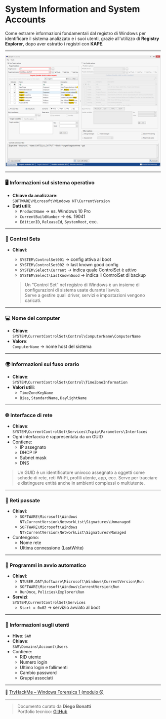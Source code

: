
# System Information and System Accounts

Come estrarre informazioni fondamentali dal registro di Windows per identificare il sistema analizzato e i suoi utenti, grazie all'utilizzo di **Registry Explorer**, dopo aver estratto i registri con **KAPE**.

---

![alt](Screenshots/Extr_KAPE.png)


---

### 🖥️ Informazioni sul sistema operativo

- **Chiave da analizzare**:  
  `SOFTWARE\Microsoft\Windows NT\CurrentVersion`
- **Dati utili**:  
  - `ProductName` → es. Windows 10 Pro  
  - `CurrentBuildNumber` → es. 19041  
  - `EditionID`, `ReleaseId`, `SystemRoot`, ecc.

---

### 🧩 Control Sets

- **Chiavi**:
  - `SYSTEM\ControlSet001` → config attiva al boot
  - `SYSTEM\ControlSet002` → last known good config
  - `SYSTEM\Select\Current` → indica quale ControlSet è attivo
  - `SYSTEM\Select\LastKnownGood` → indica il ControlSet di backup
  
  >Un “Control Set” nel registro di Windows è un insieme di configurazioni di sistema usate durante l’avvio.  
  Serve a gestire quali driver, servizi e impostazioni vengono caricati.

---

### 💻 Nome del computer

- **Chiave**:  
  `SYSTEM\CurrentControlSet\Control\ComputerName\ComputerName`
- **Valore**:  
  `ComputerName` → nome host del sistema

---

### 🌍 Informazioni sul fuso orario

- **Chiave**:  
  `SYSTEM\CurrentControlSet\Control\TimeZoneInformation`
- **Valori utili**:  
  - `TimeZoneKeyName`  
  - `Bias`, `StandardName`, `DaylightName`

---

### 🌐 Interfacce di rete

- **Chiave**:  
  `SYSTEM\CurrentControlSet\Services\Tcpip\Parameters\Interfaces`
- Ogni interfaccia è rappresentata da un GUID
- Contiene:
  - IP assegnato
  - DHCP IP
  - Subnet mask
  - DNS
>Un GUID è un identificatore univoco assegnato a oggetti come schede di rete, reti Wi-Fi, profili utente, app, ecc.
Serve per tracciare e distinguere entità anche in ambienti complessi o multiutente.

---

### 📶 Reti passate

- **Chiavi**:
  - `SOFTWARE\Microsoft\Windows NT\CurrentVersion\NetworkList\Signatures\Unmanaged`
  - `SOFTWARE\Microsoft\Windows NT\CurrentVersion\NetworkList\Signatures\Managed`
- Contengono:
  - Nome rete
  - Ultima connessione (LastWrite)

---

### 🚀 Programmi in avvio automatico

- **Chiavi**:
  - `NTUSER.DAT\Software\Microsoft\Windows\CurrentVersion\Run`
  - `SOFTWARE\Microsoft\Windows\CurrentVersion\Run`
  - `RunOnce`, `Policies\Explorer\Run`
- **Servizi**:  
  `SYSTEM\CurrentControlSet\Services`  
  - `Start = 0x02` → servizio avviato al boot

---

### 👤 Informazioni sugli utenti

- **Hive**: `SAM`
- **Chiave**:  
  `SAM\Domains\Account\Users`
- Contiene:
  - RID utente
  - Numero login
  - Ultimo login e fallimenti
  - Cambio password
  - Gruppi associati


---

🔗 [TryHackMe – Windows Forensics 1 (modulo 6)](https://tryhackme.com/room/windowsforensics1)

---

>Documento curato da **Diego Bonatti**  
Portfolio tecnico: [GitHub](https://github.com/diego-bonatti)
